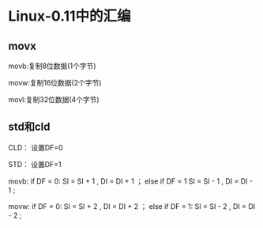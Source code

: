 
# Linux-0.11中的汇编

## movx

movb:复制8位数据(1个字节)

movw:复制16位数据(2个字节)

movl:复制32位数据(4个字节)

## std和cld

CLD： 设置DF=0

STD： 设置DF=1

movb:
if DF = 0:
    SI = SI + 1 , DI = DI + 1 ；
else if DF = 1 
    SI = SI - 1 , DI = DI - 1 ;

movw: 
if DF = 0:
    SI = SI + 2 , DI = DI + 2 ；
else if DF = 1:
    SI = SI - 2 , DI = DI - 2 ;